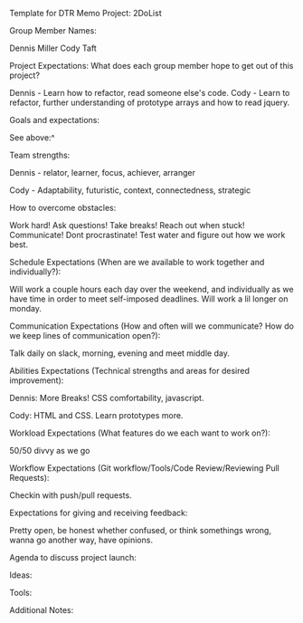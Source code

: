 Template for DTR Memo
Project:
2DoList

Group Member Names:

Dennis Miller
Cody Taft 

Project Expectations: What does each group member hope to get out of this project?

Dennis - Learn how to refactor, read someone else's code.
Cody - Learn to refactor, further understanding of prototype arrays and how to read jquery.

Goals and expectations:

See above:^

Team strengths:

Dennis - relator, learner, focus, achiever, arranger

Cody - Adaptability, futuristic, context, connectedness, strategic

How to overcome obstacles:

Work hard! Ask questions! Take breaks! Reach out when stuck! Communicate! Dont procrastinate! Test water and figure out how we work best.

Schedule Expectations (When are we available to work together and individually?):

Will work a couple hours each day over the weekend, and individually as we have time in order to meet self-imposed deadlines.  Will work a lil longer on monday.

Communication Expectations (How and often will we communicate? How do we keep lines of communication open?):

Talk daily on slack, morning, evening and meet middle day.  

Abilities Expectations (Technical strengths and areas for desired improvement):

Dennis: More Breaks! CSS comfortability, javascript.

Cody:  HTML and CSS. Learn prototypes more.

Workload Expectations (What features do we each want to work on?):

50/50 divvy as we go

Workflow Expectations (Git workflow/Tools/Code Review/Reviewing Pull Requests):

Checkin with push/pull requests.

Expectations for giving and receiving feedback:

Pretty open, be honest whether confused, or think somethings wrong, wanna go another way, have opinions.

Agenda to discuss project launch:

Ideas:

Tools:

Additional Notes: